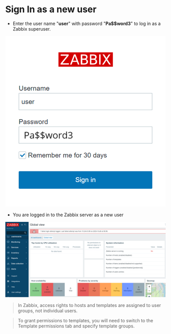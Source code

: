 # Sign In as a new user


* Enter the user name "**user**" with password "**Pa$$word3**" to log in as a Zabbix superuser.

![Picture 501](./zabbixNewUserSignin.png)

* You are logged in to the Zabbix server as a new user

![Picture 502](./zabbixNewUser.png)


> In Zabbix, access rights to hosts and templates are assigned to user groups, not individual users.

> To grant permissions to templates, you will need to switch to the Template permissions tab and specify template groups.

<br/>
